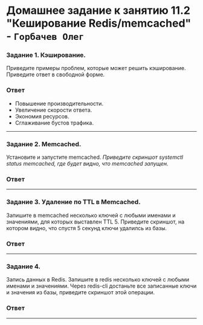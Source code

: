 # Домашнее задание к занятию 11.2 "Кеширование Redis/memcached" - `Горбачев Олег`

### Задание 1. Кэширование.
Приведите примеры проблем, которые может решить кэширование.
Приведите ответ в свободной форме.
### Ответ
- Повышение производительности.
- Увеличение скорости ответа.
- Экономия ресурсов.
- Сглаживание бустов трафика.
---

### Задание 2. Memcached.
Установите и запустите memcached.
*Приведите скриншот systemctl status memcached, где будет видно, что memcached запущен.*
### Ответ
---

### Задание 3. Удаление по TTL в Memcached.
Запишите в memcached несколько ключей с любыми именами и значениями, для которых выставлен TTL 5.
Приведите скриншот, на котором видно, что спустя 5 секунд ключи удалилсь из базы.
### Ответ
---

### Задание 4.
Запись данных в Redis.
Запишите в redis несколько ключей с любыми именами и значениями.
Через redis-cli достаньте все записанные ключи и значения из базы, приведите скриншот этой операции.
### Ответ
---
